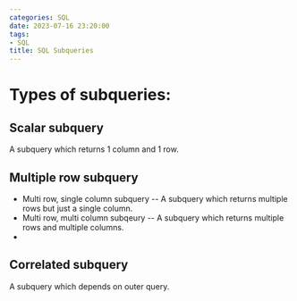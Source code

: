 ```yaml
---
categories: SQL
date: 2023-07-16 23:20:00
tags:
- SQL
title: SQL Subqueries
---
```


# Types of subqueries:

## Scalar subquery

A subquery which returns 1 column and 1 row.

## Multiple row subquery

* Multi row, single column subquery -- A subquery which returns multiple rows
  but just a single column.
* Multi row, multi column subqeury -- A subquery which returns multiple rows and
  multiple columns.
*

## Correlated subquery

A subquery which depends on outer query.